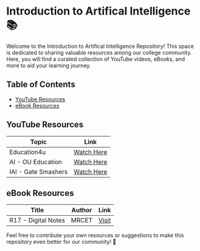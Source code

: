 # Introduction to Artifical Intelligence 📚

Welcome to the Introduction to Artifical Intelligence Repository! This space is dedicated to sharing valuable resources among our college community. Here, you will find a curated collection of YouTube videos, eBooks, and more to aid your learning journey.

## Table of Contents

- [YouTube Resources](#youtube-resources)
- [eBook Resources](#ebook-resources)

## YouTube Resources

| Topic                          | Link                                   |
|------------------------------------|---------------------------------------------|
| Education4u          | [Watch Here](https://www.youtube.com/watch?v=kmeaG_BQZ7M&list=PLrjkTql3jnm_yol-ZK1QqPSn5YSg0NF9r) |
| AI - OU Education           | [Watch Here](https://www.youtube.com/watch?v=Jj5QmsZeGok&list=PLROvODCYkEM9ltoZLHkECkQ2si9pxK3gk) |
| IAI - Gate Smashers          | [Watch Here](https://www.youtube.com/watch?v=uB3i-qV6VdM&list=PLxCzCOWd7aiHGhOHV-nwb0HR5US5GFKFI) |

## eBook Resources

| Title                                               | Author          | Link                                     |
|---------------------------------------------------------|---------------------|-----------------------------------------------|
|  R17 - Digital Notes         | MRCET      | [Visit](https://mrcet.com/downloads/digital_notes/IT/(R17A1204)%20Artificial%20Intelligence.pdf) |

Feel free to contribute your own resources or suggestions to make this repository even better for our community! 🚀
